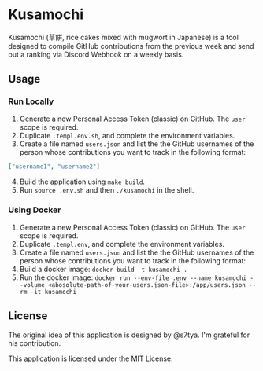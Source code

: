 # Kusamochi

Kusamochi (草餅, rice cakes mixed with mugwort in Japanese) is a tool designed to compile GitHub contributions from the previous week and send out a ranking via Discord Webhook on a weekly basis.

## Usage

### Run Locally

1. Generate a new Personal Access Token (classic) on GitHub. The `user` scope is required.
2. Duplicate `.templ.env.sh`, and complete the environment variables.
3. Create a file named `users.json` and list the the GitHub usernames of the person whose contributions you want to track in the following format:

```json
["username1", "username2"]
```

4. Build the application using `make build`.
5. Run `source .env.sh` and then `./kusamochi` in the shell.

### Using Docker

1. Generate a new Personal Access Token (classic) on GitHub. The `user` scope is required.
2. Duplicate `.templ.env`, and complete the environment variables.
3. Create a file named `users.json` and list the the GitHub usernames of the person whose contributions you want to track in the following format:
4. Build a docker image: `docker build -t kusamochi .`
5. Run the docker image: `docker run --env-file .env --name kusamochi --volume <abosolute-path-of-your-users.json-file>:/app/users.json --rm -it kusamochi`

## License
The original idea of this application is designed by @s7tya. I'm grateful for his contribution.

This application is licensed under the MIT License. 

